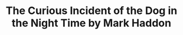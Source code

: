 ---
title: The Curious Incident of the Dog in the Night Time by Mark Haddon
categories: [Fiction Literature,Novel]
tags: [Novel,⭐⭐⭐⭐⭐⭐⭐⭐☆☆ 8/10,England]
---